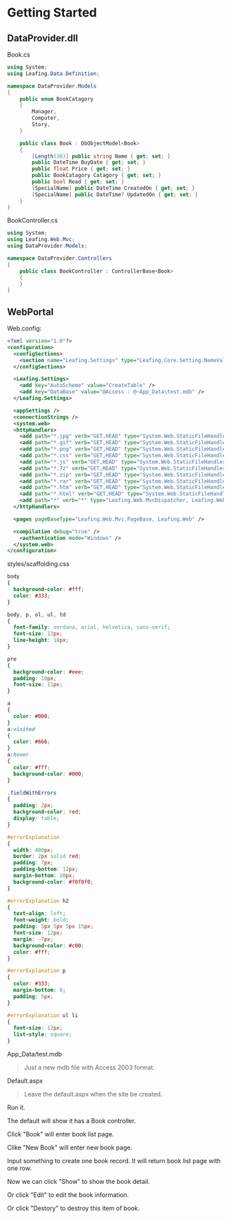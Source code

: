 Getting Started
==========

DataProvider.dll
----------

Book.cs

````c#
using System;
using Leafing.Data.Definition;

namespace DataProvider.Models
{
    public enum BookCatagory
    {
        Manager,
        Computer,
        Story,
    }

    public class Book : DbObjectModel<Book>
    {
        [Length(30)] public string Name { get; set; }
        public DateTime BuyDate { get; set; }
        public float Price { get; set; }
        public BookCatagory Catagory { get; set; }
        public bool Read { get; set; }
        [SpecialName] public DateTime CreatedOn { get; set; }
        [SpecialName] public DateTime? UpdatedOn { get; set; }
    }
}
````

BookController.cs

````c#
using System;
using Leafing.Web.Mvc;
using DataProvider.Models;

namespace DataProvider.Controllers
{
    public class BookController : ControllerBase<Book>
    {
    }
}
````

WebPortal
----------

Web.config:

````xml
<?xml version="1.0"?>
<configuration>
  <configSections>
    <section name="Leafing.Settings" type="Leafing.Core.Setting.NameValueSectionHandler, Leafing.Core" />
  </configSections>

  <Leafing.Settings>
    <add key="AutoScheme" value="CreateTable" />
    <add key="DataBase" value="@Access : @~App_Data\test.mdb" />
  </Leafing.Settings>

  <appSettings />
  <connectionStrings />
  <system.web>
  <httpHandlers>
    <add path="*.jpg" verb="GET,HEAD" type="System.Web.StaticFileHandler" validate="true" />
    <add path="*.gif" verb="GET,HEAD" type="System.Web.StaticFileHandler" validate="true" />
    <add path="*.png" verb="GET,HEAD" type="System.Web.StaticFileHandler" validate="true" />
    <add path="*.css" verb="GET,HEAD" type="System.Web.StaticFileHandler" validate="true" />
    <add path="*.js" verb="GET,HEAD" type="System.Web.StaticFileHandler" validate="true" />
    <add path="*.7z" verb="GET,HEAD" type="System.Web.StaticFileHandler" validate="true" />
    <add path="*.zip" verb="GET,HEAD" type="System.Web.StaticFileHandler" validate="true" />
    <add path="*.rar" verb="GET,HEAD" type="System.Web.StaticFileHandler" validate="true" />
    <add path="*.htm" verb="GET,HEAD" type="System.Web.StaticFileHandler" validate="true" />
    <add path="*.html" verb="GET,HEAD" type="System.Web.StaticFileHandler" validate="true" />
    <add path="*" verb="*" type="Leafing.Web.MvcDispatcher, Leafing.Web" validate="true" />
  </httpHandlers>

  <pages pageBaseType="Leafing.Web.Mvc.PageBase, Leafing.Web" />

  <compilation debug="true" />
    <authentication mode="Windows" />
  </system.web>
</configuration>
````

styles/scaffolding.css

````css
body
{
  background-color: #fff;
  color: #333;
}

body, p, ol, ul, td
{
  font-family: verdana, arial, helvetica, sans-serif;
  font-size: 13px;
  line-height: 18px;
}

pre
{
  background-color: #eee;
  padding: 10px;
  font-size: 11px;
}

a
{
  color: #000;
}
a:visited
{
  color: #666;
}
a:hover
{
  color: #fff;
  background-color: #000;
}

.fieldWithErrors
{
  padding: 2px;
  background-color: red;
  display: table;
}

#errorExplanation
{
  width: 400px;
  border: 2px solid red;
  padding: 7px;
  padding-bottom: 12px;
  margin-bottom: 20px;
  background-color: #f0f0f0;
}

#errorExplanation h2
{
  text-align: left;
  font-weight: bold;
  padding: 5px 5px 5px 15px;
  font-size: 12px;
  margin: -7px;
  background-color: #c00;
  color: #fff;
}

#errorExplanation p
{
  color: #333;
  margin-bottom: 0;
  padding: 5px;
}

#errorExplanation ul li
{
  font-size: 12px;
  list-style: square;
}
````

App_Data/test.mdb

>Just a new mdb file with Access 2003 format.

Default.aspx

>Leave the default.aspx when the site be created.

Run it.

The default will show it has a Book controller.

Click "Book" will enter book list page.

Clike "New Book" will enter new book page.

Input something to create one book record. It will return book list page with one row.

Now we can click "Show" to show the book detail.

Or click "Edit" to edit the book information.

Or click "Destory" to destroy this item of book.

